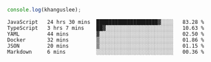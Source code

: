 ```js
console.log(khanguslee);
```

<!--START_SECTION:waka-->

```text
JavaScript   24 hrs 30 mins  ████████████████████▓░░░░   83.28 %
TypeScript   3 hrs 7 mins    ██▓░░░░░░░░░░░░░░░░░░░░░░   10.63 %
YAML         44 mins         ▓░░░░░░░░░░░░░░░░░░░░░░░░   02.50 %
Docker       32 mins         ▒░░░░░░░░░░░░░░░░░░░░░░░░   01.86 %
JSON         20 mins         ▒░░░░░░░░░░░░░░░░░░░░░░░░   01.15 %
Markdown     6 mins          ░░░░░░░░░░░░░░░░░░░░░░░░░   00.36 %
```

<!--END_SECTION:waka-->

<!--
**khanguslee/khanguslee** is a ✨ _special_ ✨ repository because its `README.md` (this file) appears on your GitHub profile.

Here are some ideas to get you started:

- 🔭 I’m currently working on ...
- 🌱 I’m currently learning ...
- 👯 I’m looking to collaborate on ...
- 🤔 I’m looking for help with ...
- 💬 Ask me about ...
- 📫 How to reach me: ...
- 😄 Pronouns: ...
- ⚡ Fun fact: ...
-->
